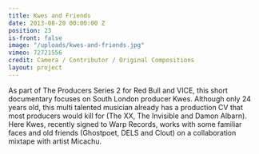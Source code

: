 ```yaml
---
title: Kwes and Friends
date: 2013-08-20 00:00:00 Z
position: 23
is-front: false
image: "/uploads/kwes-and-friends.jpg"
vimeo: 72721556
credit: Camera / Contributor / Original Compositions
layout: project
---
```


As part of The Producers Series 2 for Red Bull and VICE, this short documentary focuses on South London producer Kwes. Although only 24 years old, this multi talented musician already has a production CV that most producers would kill for (The XX, The Invisible and Damon Albarn). Here Kwes, recently signed to Warp Records, works with some familiar faces and old friends (Ghostpoet, DELS and Clout) on a collaboration mixtape with artist Micachu.